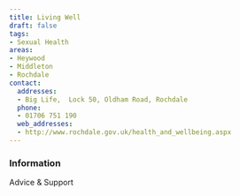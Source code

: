 ```yaml
---
title: Living Well
draft: false
tags:
- Sexual Health
areas:
- Heywood
- Middleton
- Rochdale
contact:
  addresses:
  - Big Life,  Lock 50, Oldham Road, Rochdale
  phone:
  - 01706 751 190
  web_addresses:
  - http://www.rochdale.gov.uk/health_and_wellbeing.aspx
---
```


### Information
Advice & Support

